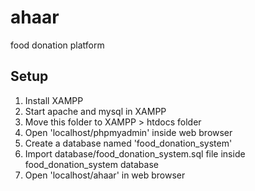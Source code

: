 # ahaar
food donation platform


## Setup
1. Install XAMPP
2. Start apache and mysql in XAMPP
3. Move this folder to XAMPP > htdocs folder
4. Open 'localhost/phpmyadmin' inside web browser
5. Create a database named 'food_donation_system'
6. Import database/food_donation_system.sql file inside food_donation_system database
7. Open 'localhost/ahaar' in web browser

